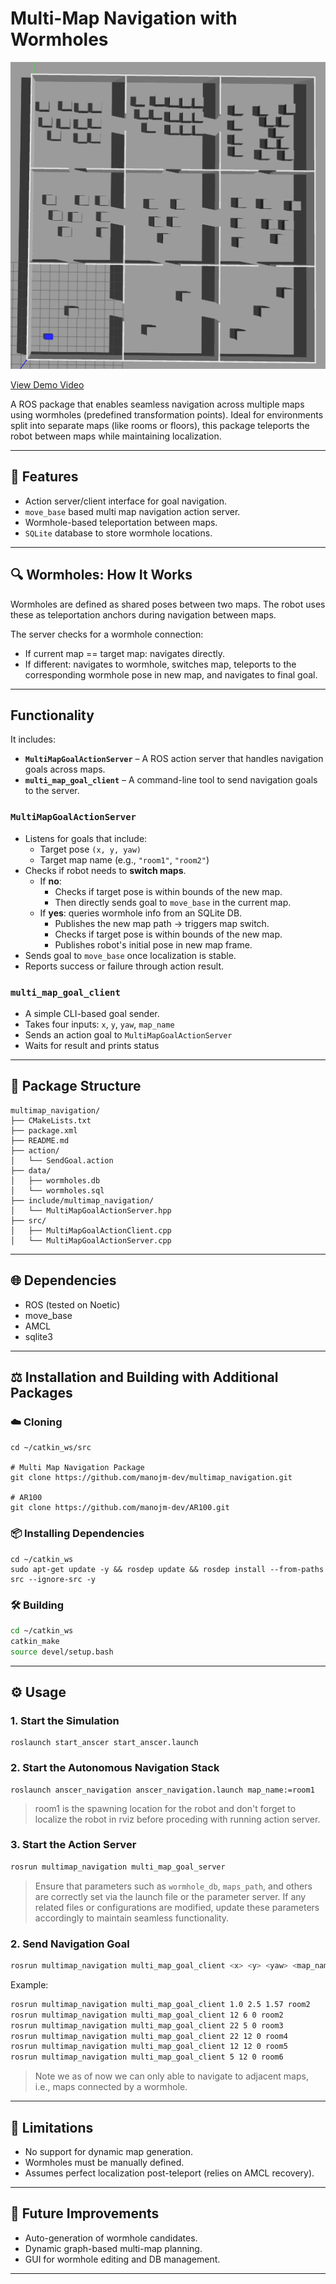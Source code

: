 # Multi-Map Navigation with Wormholes

<kbd> <img src="./media/multimap_topview.png" /> </kbd>

[View Demo Video](https://drive.google.com/file/d/12SjEAlQ3jb8CdyYlcRdcOOtHJsZIajHm/view?usp=sharing)

A ROS package that enables seamless navigation across multiple maps using wormholes (predefined transformation points). Ideal for environments split into separate maps (like rooms or floors), this package teleports the robot between maps while maintaining localization.

---

## 🚀 Features
- Action server/client interface for goal navigation.
- `move_base` based multi map navigation action server.
- Wormhole-based teleportation between maps.
- `SQLite` database to store wormhole locations.

---

## 🔍 Wormholes: How It Works
Wormholes are defined as shared poses between two maps. The robot uses these as teleportation anchors during navigation between maps.

The server checks for a wormhole connection:
- If current map == target map: navigates directly.
- If different: navigates to wormhole, switches map, teleports to the corresponding wormhole pose in new map, and navigates to final goal.

---

##  Functionality

It includes:
- **`MultiMapGoalActionServer`** – A ROS action server that handles navigation goals across maps.
- **`multi_map_goal_client`** – A command-line tool to send navigation goals to the server.

### `MultiMapGoalActionServer`

- Listens for goals that include:
  - Target pose `(x, y, yaw)`
  - Target map name (e.g., `"room1"`, `"room2"`)
- Checks if robot needs to **switch maps**.
  - If **no**: 
    - Checks if target pose is within bounds of the new map.
    - Then directly sends goal to `move_base` in the current map.
  - If **yes**: queries wormhole info from an SQLite DB.
    - Publishes the new map path → triggers map switch.
    - Checks if target pose is within bounds of the new map.
    - Publishes robot's initial pose in new map frame.
- Sends goal to `move_base` once localization is stable.
- Reports success or failure through action result.

### `multi_map_goal_client`

- A simple CLI-based goal sender.
- Takes four inputs: `x`, `y`, `yaw`, `map_name`
- Sends an action goal to `MultiMapGoalActionServer`
- Waits for result and prints status

---

## 📂 Package Structure
```
multimap_navigation/
├── CMakeLists.txt
├── package.xml
├── README.md              
├── action/
│   └── SendGoal.action   
├── data/
│   ├── wormholes.db     
│   └── wormholes.sql    
├── include/multimap_navigation/
│   └── MultiMapGoalActionServer.hpp
├── src/
│   ├── MultiMapGoalActionClient.cpp
│   └── MultiMapGoalActionServer.cpp
```

---


## 🌐 Dependencies
- ROS (tested on Noetic)
- move_base
- AMCL
- sqlite3

---

## ⚖️ Installation and Building with Additional Packages

### ☁️ Cloning 

```
cd ~/catkin_ws/src

# Multi Map Navigation Package
git clone https://github.com/manojm-dev/multimap_navigation.git

# AR100
git clone https://github.com/manojm-dev/AR100.git
```

### 📦 Installing Dependencies

```
cd ~/catkin_ws
sudo apt-get update -y && rosdep update && rosdep install --from-paths src --ignore-src -y
```

### 🛠️ Building

```bash
cd ~/catkin_ws
catkin_make
source devel/setup.bash
```

---


## ⚙️ Usage

### 1. Start the Simulation

```
roslaunch start_anscer start_anscer.launch
```

### 2. Start the Autonomous Navigation Stack
```
roslaunch anscer_navigation anscer_navigation.launch map_name:=room1
```
> room1 is the spawning location for the robot and don't forget to localize the robot in rviz before proceding with running action server.

### 3. Start the Action Server
```bash
rosrun multimap_navigation multi_map_goal_server
```
> Ensure that parameters such as `wormhole_db`, `maps_path`, and others are correctly set via the launch file or the parameter server. If any related files or configurations are modified, update these parameters accordingly to maintain seamless functionality.

### 2. Send Navigation Goal
```bash
rosrun multimap_navigation multi_map_goal_client <x> <y> <yaw> <map_name>
```

Example:
```bash
rosrun multimap_navigation multi_map_goal_client 1.0 2.5 1.57 room2
rosrun multimap_navigation multi_map_goal_client 12 6 0 room2
rosrun multimap_navigation multi_map_goal_client 22 5 0 room3
rosrun multimap_navigation multi_map_goal_client 22 12 0 room4
rosrun multimap_navigation multi_map_goal_client 12 12 0 room5
rosrun multimap_navigation multi_map_goal_client 5 12 0 room6
```
> Note we as of now we can only able to navigate to adjacent maps, i.e., maps connected by a wormhole.
---


## 🚫 Limitations
- No support for dynamic map generation.
- Wormholes must be manually defined.
- Assumes perfect localization post-teleport (relies on AMCL recovery).


---


## 📅 Future Improvements
- Auto-generation of wormhole candidates.
- Dynamic graph-based multi-map planning.
- GUI for wormhole editing and DB management.

---

